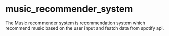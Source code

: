 # music_recommender_system
The Music recommender system is recommendation system which recommend music based on the user input and featch data from spotify api.
